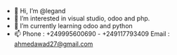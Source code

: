 - 👋 Hi, I’m @legand
- 👀 I’m interested in visual studio, odoo and php.
- 🌱 I’m currently learning odoo and python
- 📫 Phone : +249995600690 - +249117793409
      Email : ahmedawad27@gmail.com

<!---
legand/legand is a ✨ special ✨ repository because its `README.md` (this file) appears on your GitHub profile.
You can click the Preview link to take a look at your changes.
--->
